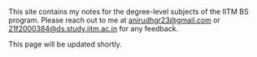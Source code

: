 This site contains my notes for the degree-level subjects of the IITM BS program. Please reach out to me at anirudhgr23@gmail.com or 21f2000384@ds.study.iitm.ac.in for any feedback.

This page will be updated shortly.
